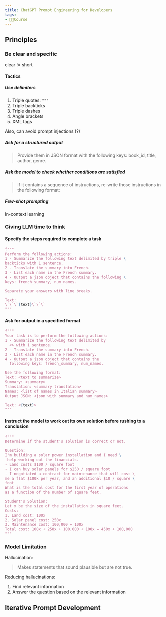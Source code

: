 ```yaml
---
title: ChatGPT Prompt Engineering for Developers
tags:
- 👨‍💻Course
---
```


## Principles

### Be clear and specific

clear != short

#### Tactics

##### Use delimiters
1. Triple quotes: `"""`
2. Triple backticks
3. Triple dashes
4. Angle brackets
5. XML tags

Also, can avoid prompt injections (?)

##### Ask for a structured output

> Provide them in JSON format with the following keys: 
book_id, title, author, genre.

##### Ask the model to check whether conditions are satisfied

> If it contains a sequence of instructions, re-write those instructions in the following format:

##### Few-shot prompting

In-context learning

### Giving LLM time to think

#### Specify the steps required to complete a task

```python
f"""
Perform the following actions: 
1 - Summarize the following text delimited by triple \
backticks with 1 sentence.
2 - Translate the summary into French.
3 - List each name in the French summary.
4 - Output a json object that contains the following \
keys: french_summary, num_names.

Separate your answers with line breaks.

Text:
\`\`\`{text}\`\`\`
"""
```

#### Ask for output in a specified format

```python
f"""
Your task is to perform the following actions: 
1 - Summarize the following text delimited by 
  <> with 1 sentence.
2 - Translate the summary into French.
3 - List each name in the French summary.
4 - Output a json object that contains the 
  following keys: french_summary, num_names.

Use the following format:
Text: <text to summarize>
Summary: <summary>
Translation: <summary translation>
Names: <list of names in Italian summary>
Output JSON: <json with summary and num_names>

Text: <{text}>
"""
```

#### Instruct the model to work out its own solution before rushing to a conclusion

```python
f"""
Determine if the student's solution is correct or not.

Question:
I'm building a solar power installation and I need \
 help working out the financials. 
- Land costs $100 / square foot
- I can buy solar panels for $250 / square foot
- I negotiated a contract for maintenance that will cost \ 
me a flat $100k per year, and an additional $10 / square \
foot
What is the total cost for the first year of operations 
as a function of the number of square feet.

Student's Solution:
Let x be the size of the installation in square feet.
Costs:
1. Land cost: 100x
2. Solar panel cost: 250x
3. Maintenance cost: 100,000 + 100x
Total cost: 100x + 250x + 100,000 + 100x = 450x + 100,000
"""
```

### Model Limitation

Hallucination: 
> Makes statements that sound plausible but are not true. 

Reducing hallucinations:
1. Find relevant information
2. Answer the question based on the relevant information

## Iterative Prompt Development
